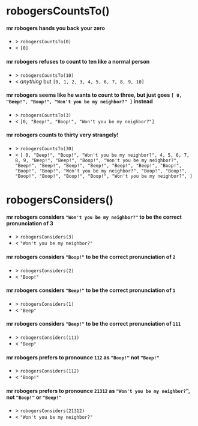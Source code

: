 # robogersCountsTo()

#### mr robogers hands you back your zero
* \> `robogersCountsTo(0)`
* \< `[0]`

#### mr robogers refuses to count to ten like a normal person
* \> `robogersCountsTo(10)`
* \< _anything_ but `[0, 1, 2, 3, 4, 5, 6, 7, 8, 9, 10]`

#### mr robogers seems like he wants to count to three, but just goes `[ 0, "Beep!", "Boop!", "Won't you be my neighbor?" ]` instead
* \> `robogersCountsTo(3)`
* \< `[0, "Beep!", "Boop!", "Won't you be my neighbor?"]`

#### mr robogers counts to thirty very strangely!
* \> `robogersCountsTo(30)`
* \< `[
    0, "Beep!", "Boop!", "Won't you be my neighbor?", 4, 5, 6, 7, 8, 9,
    "Beep!", "Beep!", "Boop!", "Won't you be my neighbor?", "Beep!", "Beep!", "Beep!", "Beep!", "Beep!", "Beep!",
    "Boop!", "Boop!", "Boop!", "Won't you be my neighbor?", "Boop!", "Boop!", "Boop!", "Boop!", "Boop!", "Boop!",
    "Won't you be my neighbor?",
]`

# robogersConsiders()

#### mr robogers considers `"Won't you be my neighbor?"` to be the correct pronunciation of 3
* \> `robogersConsiders(3)`
* \< `"Won't you be my neighbor?"`

#### mr robogers considers `"Boop!"` to be the correct pronunciation of `2`
* \> `robogersConsiders(2)`
* \< `"Boop!"`

#### mr robogers considers `"Beep!"` to be the correct pronunciation of `1`
* \> `robogersConsiders(1)`
* \< `"Beep"`

#### mr robogers considers `"Beep!"` to be the correct pronunciation of `111`
* \> `robogersConsiders(111)`
* \< `"Beep"`

#### mr robogers prefers to pronounce `112` as `"Boop!"` not `"Beep!"`
* \> `robogersConsiders(112)`
* \< `"Boop!"`

#### mr robogers prefers to pronounce `21312` as `"Won't you be my neighbor?`", not `"Boop!"` or `"Beep!"`
* \> `robogersConsiders(21312)`
* \< `"Won't you be my neighbor?"`